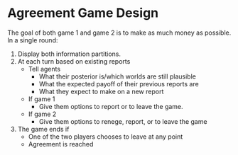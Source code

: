 # Agreement Game Design

The goal of both game 1 and game 2 is to make as much money as possible.
In a single round:
1. Display both information partitions.
2. At each turn based on existing reports 
    * Tell agents 
      * What their posterior is/which worlds are still plausible
      * What the expected payoff of their previous reports are
      * What they expect to make on a new report
    * If game 1
      * Give them options to report or to leave the game.
    * If game 2
      * Give them options to renege, report, or to leave the game    
3. The game ends if
    * One of the two players chooses to leave at any point
    * Agreement is reached

